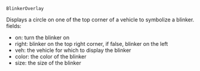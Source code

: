 ```
BlinkerOverlay
```

Displays a circle on one of the top corner of a vehicle to symbolize a blinker. fields:

  * on: turn the blinker on
  * right: blinker on the top right corner, if false, blinker on the left
  * veh: the vehicle for which to display the blinker
  * color: the color of the blinker
  * size: the size of the blinker
